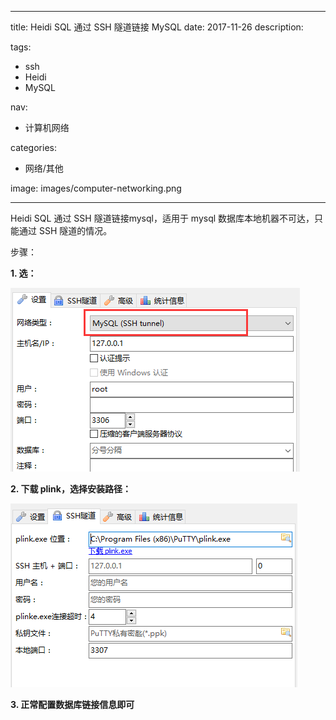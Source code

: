 ----
title: Heidi SQL 通过 SSH 隧道链接 MySQL
date: 2017-11-26
description: 

tags:
- ssh
- Heidi
- MySQL

nav:
- 计算机网络

categories:
- 网络/其他

image: images/computer-networking.png

----
Heidi SQL 通过 SSH 隧道链接mysql，适用于 mysql 数据库本地机器不可达，只能通过 SSH 隧道的情况。

步骤：

**1. 选：**

![](./2017-11-28_HeidiSQL通过SSH隧道链接mysql/1.png)

**2. 下载 plink，选择安装路径：**

![](./2017-11-28_HeidiSQL通过SSH隧道链接mysql/2.png)

**3. 正常配置数据库链接信息即可**